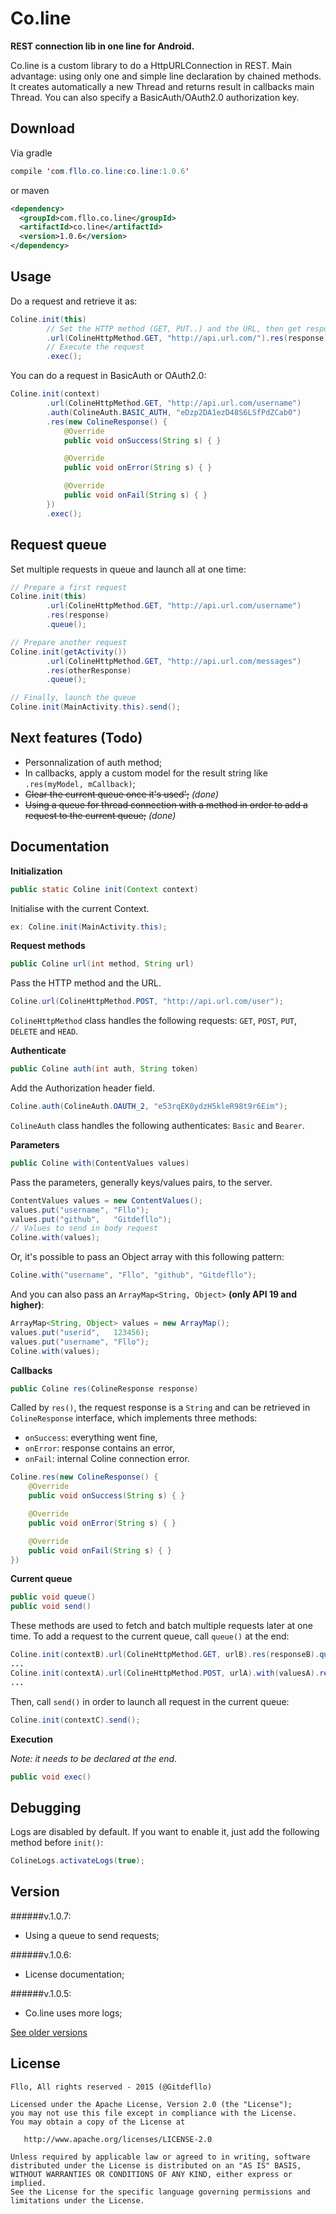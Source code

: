 Co.line
=======

**REST connection lib in one line for Android.**

Co.line is a custom library to do a HttpURLConnection in REST. Main advantage: using only one and simple line declaration by chained methods. It creates automatically a new Thread and returns result in callbacks main Thread. You can also specify a BasicAuth/OAuth2.0 authorization key.

Download
--------

Via gradle
```java
compile 'com.fllo.co.line:co.line:1.0.6'
```
or maven
```xml
<dependency>
  <groupId>com.fllo.co.line</groupId>
  <artifactId>co.line</artifactId>
  <version>1.0.6</version>
</dependency>
```

Usage
------

Do a request and retrieve it as:
```java
Coline.init(this)
        // Set the HTTP method (GET, PUT..) and the URL, then get response in ColineResponse
        .url(ColineHttpMethod.GET, "http://api.url.com/").res(response)
        // Execute the request
        .exec();
```

You can do a request in BasicAuth or OAuth2.0:
```java
Coline.init(context)
        .url(ColineHttpMethod.GET, "http://api.url.com/username")
        .auth(ColineAuth.BASIC_AUTH, "eDzp2DA1ezD48S6LSfPdZCab0")
        .res(new ColineResponse() {
            @Override
            public void onSuccess(String s) { }

            @Override
            public void onError(String s) { }

            @Override
            public void onFail(String s) { }
        })
        .exec();
```

Request queue
-------

Set multiple requests in queue and launch all at one time:
```java
// Prepare a first request
Coline.init(this)
        .url(ColineHttpMethod.GET, "http://api.url.com/username")
        .res(response)
        .queue();

// Prepare another request
Coline.init(getActivity())
        .url(ColineHttpMethod.GET, "http://api.url.com/messages")
        .res(otherResponse)
        .queue();

// Finally, launch the queue
Coline.init(MainActivity.this).send();
```

Next features (Todo)
-------

- Personnalization of auth method;
- In callbacks, apply a custom model for the result string like `.res(myModel, mCallback)`;
- ~~Clear the current queue once it's used';~~ *(done)*
- ~~Using a queue for thread connection with a method in order to add a request to the current queue;~~ *(done)*

Documentation
-------

**Initialization**

```java
public static Coline init(Context context)
```
Initialise with the current Context.
```java
ex: Coline.init(MainActivity.this);
```

**Request methods**

```java
public Coline url(int method, String url)
```
Pass the HTTP method and the URL.
```java
Coline.url(ColineHttpMethod.POST, "http://api.url.com/user");
```
`ColineHttpMethod` class handles the following requests: `GET`, `POST`, `PUT`, `DELETE` and `HEAD`.

**Authenticate**

```java
public Coline auth(int auth, String token)
```
Add the Authorization header field.
```java
Coline.auth(ColineAuth.OAUTH_2, "e53rqEK0ydzH5kleR98t9r6Eim");
```
`ColineAuth` class handles the following authenticates: `Basic` and `Bearer`.

**Parameters**

```java
public Coline with(ContentValues values)
```
Pass the parameters, generally keys/values pairs, to the server.
```java
ContentValues values = new ContentValues();
values.put("username", "Fllo");
values.put("github",   "Gitdefllo");
// Values to send in body request
Coline.with(values);
```
Or, it's possible to pass an Object array with this following pattern:  
```java
Coline.with("username", "Fllo", "github", "Gitdefllo");
```
And you can also pass an `ArrayMap<String, Object>` **(only API 19 and higher)**:
```java
ArrayMap<String, Object> values = new ArrayMap();
values.put("userid",   123456);
values.put("username", "Fllo");
Coline.with(values);
```

**Callbacks**

```java
public Coline res(ColineResponse response)
```
Called by `res()`, the request response is a `String` and can be retrieved in `ColineResponse` interface, which implements three methods:
- `onSuccess`: everything went fine,
- `onError`: response contains an error,
- `onFail`: internal Coline connection error.
```java
Coline.res(new ColineResponse() {
    @Override
    public void onSuccess(String s) { }

    @Override
    public void onError(String s) { }

    @Override
    public void onFail(String s) { }
})
```

**Current queue**

```java
public void queue()
public void send()
```
These methods are used to fetch and batch multiple requests later at one time.
To add a request to the current queue, call `queue()` at the end:
```java
Coline.init(contextB).url(ColineHttpMethod.GET, urlB).res(responseB).queue();
...
Coline.init(contextA).url(ColineHttpMethod.POST, urlA).with(valuesA).res(responseA).queue();
...
```
Then, call `send()` in order to launch all request in the current queue:
```java
Coline.init(contextC).send();
```

**Execution**

*Note: it needs to be declared at the end.*
```java
public void exec()
```

Debugging
---------

Logs are disabled by default. If you want to enable it, just add the following method before `init()`:
```java
ColineLogs.activateLogs(true);
```

Version  
-------

######v.1.0.7:
- Using a queue to send requests;

######v.1.0.6:
- License documentation;

######v.1.0.5:
- Co.line uses more logs;

<a href="https://github.com/Gitdefllo/Co.line/blob/master/VERSIONS.md">See older versions</a>

License
--------

    Fllo, All rights reserved - 2015 (@Gitdefllo)
    
    Licensed under the Apache License, Version 2.0 (the "License");
    you may not use this file except in compliance with the License.
    You may obtain a copy of the License at

       http://www.apache.org/licenses/LICENSE-2.0

    Unless required by applicable law or agreed to in writing, software
    distributed under the License is distributed on an "AS IS" BASIS,
    WITHOUT WARRANTIES OR CONDITIONS OF ANY KIND, either express or implied.
    See the License for the specific language governing permissions and
    limitations under the License.

